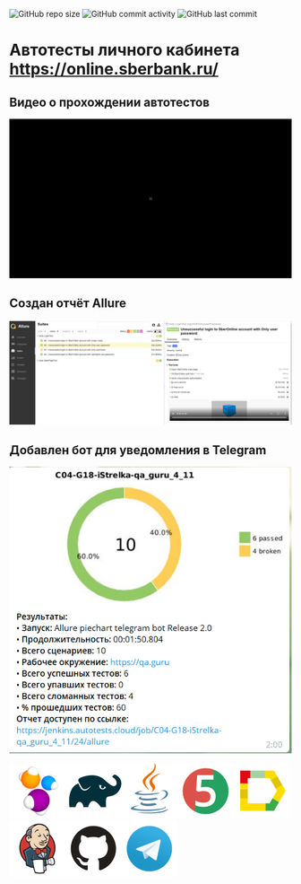 ![GitHub repo size](https://img.shields.io/github/repo-size/dandreyanov/messaging_lk?style=flat-square) ![GitHub commit activity](https://img.shields.io/github/commit-activity/y/dandreyanov/messaging_lk?style=flat-square) ![GitHub last commit](https://img.shields.io/github/last-commit/dandreyanov/messaging_lk?style=flat-square)

# Автотесты личного кабинета https://online.sberbank.ru/

## Видео о прохождении автотестов

![Video](files/video1.gif)

## Создан отчёт Allure

![Allure](files/Allure.png)

## Добавлен бот для уведомления в Telegram

![Telegram](files/telegram.png)

![Selenide](files/stack/Selenide.png)![Gradle](files/stack/Gradle.png)![Java](files/stack/Java.png)![JUnit5](files/stack/JUnit5.png)![Allure_Report](files/stack/Allure_Report.png)![Jenkins](files/stack/Jenkins.png)![Github](files/stack/Github.png)![Telegram](files/stack/Telegram.png)

